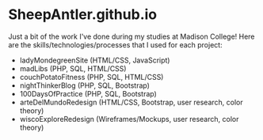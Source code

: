 # SheepAntler.github.io

Just a bit of the work I've done during my studies at Madison College! 
Here are the skills/technologies/processes that I used for each project: 

* ladyMondegreenSite (HTML/CSS, JavaScript)
* madLibs (PHP, SQL, HTML/CSS)
* couchPotatoFitness (PHP, SQL, HTML/CSS)
* nightThinkerBlog (PHP, SQL, Bootstrap)
* 100DaysOfPractice (PHP, SQL, Bootstrap)
* arteDelMundoRedesign (HTML/CSS, Bootstrap, user research, color theory)
* wiscoExploreRedesign (Wireframes/Mockups, user research, color theory)

